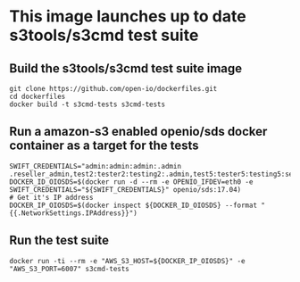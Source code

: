 # This image launches up to date s3tools/s3cmd test suite

## Build the s3tools/s3cmd test suite image

    git clone https://github.com/open-io/dockerfiles.git
    cd dockerfiles
    docker build -t s3cmd-tests s3cmd-tests

## Run a amazon-s3 enabled openio/sds docker container as a target for the tests

    SWIFT_CREDENTIALS="admin:admin:admin:.admin .reseller_admin,test2:tester2:testing2:.admin,test5:tester5:testing5:service,test:tester:testing:.admin,test:tester3:testing3"
    DOCKER_ID_OIOSDS=$(docker run -d --rm -e OPENIO_IFDEV=eth0 -e SWIFT_CREDENTIALS="${SWIFT_CREDENTIALS}" openio/sds:17.04)
    # Get it's IP address
    DOCKER_IP_OIOSDS=$(docker inspect ${DOCKER_ID_OIOSDS} --format "{{.NetworkSettings.IPAddress}}")

## Run the test suite

    docker run -ti --rm -e "AWS_S3_HOST=${DOCKER_IP_OIOSDS}" -e "AWS_S3_PORT=6007" s3cmd-tests
